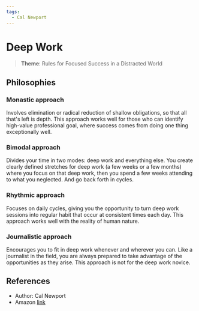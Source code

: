 ```yaml
---
tags:
  - Cal Newport
---
```


# Deep Work

> **Theme**: Rules for Focused Success in a Distracted World

## Philosophies

### Monastic approach

Involves elimination or radical reduction of shallow obligations, so that all that's left is depth. This approach works well for those who can identify high-value professional goal, where success comes from doing one thing exceptionally well.

### Bimodal approach

Divides your time in two modes: deep work and everything else.
You create clearly defined stretches for deep work (a few weeks or a few months) where you focus on that deep work, then you spend a few weeks attending to what you neglected. And go back forth in cycles.

### Rhythmic approach

Focuses on daily cycles, giving you the opportunity to turn deep work sessions into regular habit that occur at consistent times each day. This approach works well with the reality of human nature.

### Journalistic approach

Encourages you to fit in deep work whenever and wherever you can. Like a journalist in the field, you are always prepared to take advantage of the opportunities as they arise. This approach is not for the deep work novice.

## References

- Author: Cal Newport
- Amazon [link](https://a.co/d/06oMxPMe)
